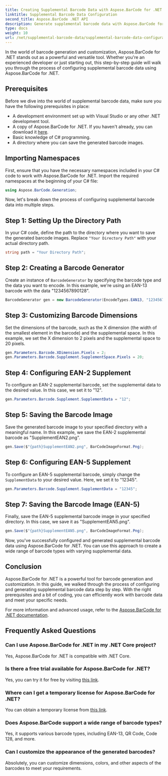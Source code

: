 ```yaml
---
title: Creating Supplemental Barcode Data with Aspose.BarCode for .NET
linktitle: Supplemental Barcode Data Configuration
second_title: Aspose.BarCode .NET API
description: Generate supplemental barcode data with Aspose.BarCode for .NET. Customize EAN-2 and EAN-5 barcodes effortlessly. Step-by-step guide for .NET developers.
type: docs
weight: 10
url: /net/supplemental-barcode-data/supplemental-barcode-data-configuration/
---
```


In the world of barcode generation and customization, Aspose.BarCode for .NET stands out as a powerful and versatile tool. Whether you're an experienced developer or just starting out, this step-by-step guide will walk you through the process of configuring supplemental barcode data using Aspose.BarCode for .NET. 

## Prerequisites

Before we dive into the world of supplemental barcode data, make sure you have the following prerequisites in place:

- A development environment set up with Visual Studio or any other .NET development tool.
- A copy of Aspose.BarCode for .NET. If you haven't already, you can download it [here](https://releases.aspose.com/barcode/net/).
- Basic knowledge of C# programming.
- A directory where you can save the generated barcode images.

## Importing Namespaces

First, ensure that you have the necessary namespaces included in your C# code to work with Aspose.BarCode for .NET. Import the required namespaces at the beginning of your C# file:

```csharp
using Aspose.BarCode.Generation;
```

Now, let's break down the process of configuring supplemental barcode data into multiple steps.

## Step 1: Setting Up the Directory Path

In your C# code, define the path to the directory where you want to save the generated barcode images. Replace `"Your Directory Path"` with your actual directory path.

```csharp
string path = "Your Directory Path";
```

## Step 2: Creating a Barcode Generator

Create an instance of `BarcodeGenerator` by specifying the barcode type and the data you want to encode. In this example, we're using an EAN-13 barcode with the data "1234567890128".

```csharp
BarcodeGenerator gen = new BarcodeGenerator(EncodeTypes.EAN13, "1234567890128");
```

## Step 3: Customizing Barcode Dimensions

Set the dimensions of the barcode, such as the X dimension (the width of the smallest element in the barcode) and the supplemental space. In this example, we set the X dimension to 2 pixels and the supplemental space to 20 pixels.

```csharp
gen.Parameters.Barcode.XDimension.Pixels = 2;
gen.Parameters.Barcode.Supplement.SupplementSpace.Pixels = 20;
```

## Step 4: Configuring EAN-2 Supplement

To configure an EAN-2 supplemental barcode, set the supplemental data to the desired value. In this case, we set it to "12". 

```csharp
gen.Parameters.Barcode.Supplement.SupplementData = "12";
```

## Step 5: Saving the Barcode Image

Save the generated barcode image to your specified directory with a meaningful name. In this example, we save the EAN-2 supplemental barcode as "SupplementEAN2.png".

```csharp
gen.Save($"{path}SupplementEAN2.png", BarCodeImageFormat.Png);
```

## Step 6: Configuring EAN-5 Supplement

To configure an EAN-5 supplemental barcode, simply change the `SupplementData` to your desired value. Here, we set it to "12345".

```csharp
gen.Parameters.Barcode.Supplement.SupplementData = "12345";
```

## Step 7: Saving the Barcode Image (EAN-5)

Finally, save the EAN-5 supplemental barcode image in your specified directory. In this case, we save it as "SupplementEAN5.png".

```csharp
gen.Save($"{path}SupplementEAN5.png", BarCodeImageFormat.Png);
```

Now, you've successfully configured and generated supplemental barcode data using Aspose.BarCode for .NET. You can use this approach to create a wide range of barcode types with varying supplemental data.

## Conclusion

Aspose.BarCode for .NET is a powerful tool for barcode generation and customization. In this guide, we walked through the process of configuring and generating supplemental barcode data step by step. With the right prerequisites and a bit of coding, you can efficiently work with barcode data and meet your specific needs.

For more information and advanced usage, refer to the [Aspose.BarCode for .NET documentation](https://reference.aspose.com/barcode/net/).

## Frequently Asked Questions

### Can I use Aspose.BarCode for .NET in my .NET Core project?
Yes, Aspose.BarCode for .NET is compatible with .NET Core.

### Is there a free trial available for Aspose.BarCode for .NET?
Yes, you can try it for free by visiting [this link](https://releases.aspose.com/).

### Where can I get a temporary license for Aspose.BarCode for .NET?
You can obtain a temporary license from [this link](https://purchase.aspose.com/temporary-license/).

### Does Aspose.BarCode support a wide range of barcode types?
Yes, it supports various barcode types, including EAN-13, QR Code, Code 128, and more.

### Can I customize the appearance of the generated barcodes?
Absolutely, you can customize dimensions, colors, and other aspects of the barcodes to meet your requirements.

